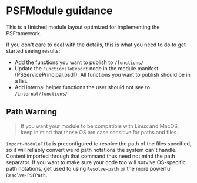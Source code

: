 ﻿# PSFModule guidance

This is a finished module layout optimized for implementing the PSFramework.

If you don't care to deal with the details, this is what you need to do to get started seeing results:

- Add the functions you want to publish to `/functions/`
- Update the `FunctionsToExport` node in the module manifest (PSServicePrincipal.psd1). All functions you want to publish should be in a list.
- Add internal helper functions the user should not see to `/internal/functions/`

## Path Warning
 
> If you want your module to be compatible with Linux and MacOS, keep in mind that those OS are case sensitive for paths and files.
 
`Import-ModuleFile` is preconfigured to resolve the path of the files specified, so it will reliably convert weird path notations the system can't handle.
 Content imported through that command thus need not mind the path separator.
 If you want to make sure your code too will survive OS-specific path notations, get used to using `Resolve-path` or the more powerful `Resolve-PSFPath`.